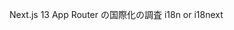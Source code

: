 <!--
title:   Next.js 13 App Router の国際化の調査 i18n or i18next
tags:    AppRouter,I18n,Next.js
id:      7f5e590898b87daf5f9a
private: true
-->
Next.js 13 App Router の国際化の調査 i18n or i18next